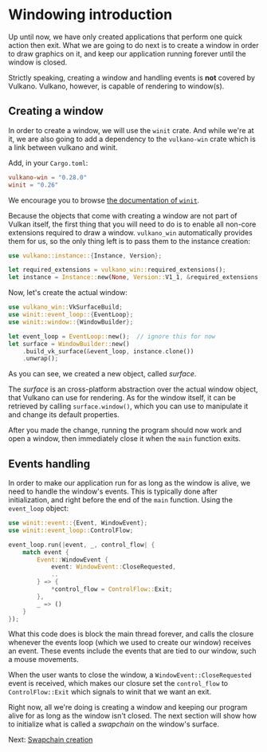 # Windowing introduction

Up until now, we have only created applications that perform one quick action then exit. What
we are going to do next is to create a window in order to draw graphics on it, and keep our
application running forever until the window is closed.

Strictly speaking, creating a window and handling events is **not** covered by Vulkano. Vulkano,
however, is capable of rendering to window(s).

## Creating a window

In order to create a window, we will use the `winit` crate. And while we're at it, we are also
going to add a dependency to the `vulkano-win` crate which is a link between vulkano and winit.

Add, in your `Cargo.toml`:

```toml
vulkano-win = "0.28.0"
winit = "0.26"
```

We encourage you to browse [the documentation of `winit`](https://docs.rs/winit).

Because the objects that come with creating a window are not part of Vulkan itself,
the first thing that you will need to do is to enable all non-core extensions
required to draw a window. `vulkano_win` automatically provides them for us, so the only
thing left is to pass them to the instance creation:

```rust
use vulkano::instance::{Instance, Version};

let required_extensions = vulkano_win::required_extensions();
let instance = Instance::new(None, Version::V1_1, &required_extensions, None).unwrap();
```

Now, let's create the actual window:

```rust
use vulkano_win::VkSurfaceBuild;
use winit::event_loop::{EventLoop};
use winit::window::{WindowBuilder};

let event_loop = EventLoop::new();  // ignore this for now
let surface = WindowBuilder::new()
    .build_vk_surface(&event_loop, instance.clone())
    .unwrap();
```

As you can see, we created a new object, called *surface*.

The *surface* is an cross-platform abstraction over the actual window object, that Vulkano
can use for rendering.
As for the window itself, it can be retrieved by calling `surface.window()`, which you can
use to manipulate it and change its default properties.

After you made the change, running the program should now work and open a window, then immediately
close it when the `main` function exits.

## Events handling

In order to make our application run for as long as the window is alive, we need to handle the
window's events. This is typically done after initialization, and right before the end of the
`main` function. Using the `event_loop` object:

```rust
use winit::event::{Event, WindowEvent};
use winit::event_loop::ControlFlow;

event_loop.run(|event, _, control_flow| {
    match event {
        Event::WindowEvent {
            event: WindowEvent::CloseRequested,
            ..
        } => {
            *control_flow = ControlFlow::Exit;
        },
        _ => ()
    }
});
```

What this code does is block the main thread forever, and calls the closure whenever the events
loop (which we used to create our window) receives an event. These events include the events
that are tied to our window, such a mouse movements.

When the user wants to close the window, a `WindowEvent::CloseRequested` event is received, which makes our closure
set the `control_flow` to `ControlFlow::Exit` which signals to winit that we want an exit.

<!-- todo: I don't know if this is actually correct -->
<!-- > **Note**: Since there is nothing to stop it, the window will try to update as quickly as it can,
> likely using all the power it can get from one of your cores.
> We will change that, however, in the incoming chapters. -->

Right now, all we're doing is creating a window and keeping our program alive for as long as the
window isn't closed. The next section will show how to initialize what is called a *swapchain* on
the window's surface.

Next: [Swapchain creation](/guide/windowing/swapchain-creation)
